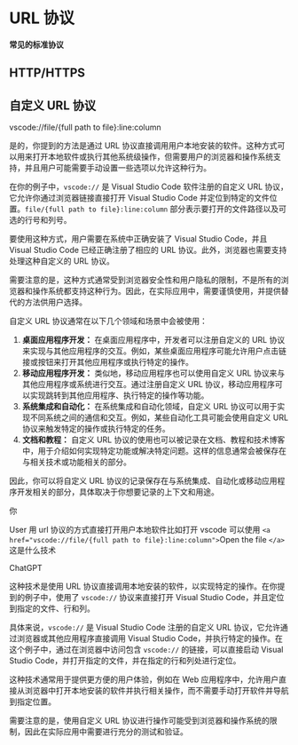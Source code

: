# URL 协议

**常见的标准协议**

## HTTP/HTTPS

## 自定义 URL 协议

vscode://file/{full path to file}:line:column

是的，你提到的方法是通过 URL 协议直接调用用户本地安装的软件。这种方式可以用来打开本地软件或执行其他系统级操作，但需要用户的浏览器和操作系统支持，并且用户可能需要手动设置一些选项以允许这种行为。

在你的例子中，`vscode://` 是 Visual Studio Code 软件注册的自定义 URL 协议，它允许你通过浏览器链接直接打开 Visual Studio Code 并定位到特定的文件位置。`file/{full path to file}:line:column` 部分表示要打开的文件路径以及可选的行号和列号。

要使用这种方式，用户需要在系统中正确安装了 Visual Studio Code，并且 Visual Studio Code 已经正确注册了相应的 URL 协议。此外，浏览器也需要支持处理这种自定义的 URL 协议。

需要注意的是，这种方式通常受到浏览器安全性和用户隐私的限制，不是所有的浏览器和操作系统都支持这种行为。因此，在实际应用中，需要谨慎使用，并提供替代的方法供用户选择。

自定义 URL 协议通常在以下几个领域和场景中会被使用：

1. **桌面应用程序开发：** 在桌面应用程序中，开发者可以注册自定义的 URL 协议来实现与其他应用程序的交互。例如，某些桌面应用程序可能允许用户点击链接或按钮来打开其他应用程序或执行特定的操作。
2. **移动应用程序开发：** 类似地，移动应用程序也可以使用自定义 URL 协议来与其他应用程序或系统进行交互。通过注册自定义 URL 协议，移动应用程序可以实现跳转到其他应用程序、执行特定的操作等功能。
3. **系统集成和自动化：** 在系统集成和自动化领域，自定义 URL 协议可以用于实现不同系统之间的通信和交互。例如，某些自动化工具可能会使用自定义 URL 协议来触发特定的操作或执行特定的任务。
4. **文档和教程：** 自定义 URL 协议的使用也可以被记录在文档、教程和技术博客中，用于介绍如何实现特定功能或解决特定问题。这样的信息通常会被保存在与相关技术或功能相关的部分。

因此，你可以将自定义 URL 协议的记录保存在与系统集成、自动化或移动应用程序开发相关的部分，具体取决于你想要记录的上下文和用途。

你

User
用 url 协议的方式直接打开用户本地软件比如打开 vscode 可以使用 `<a href="vscode://file/{full path to file}:line:column">`Open the file `</a>`这是什么技术

ChatGPT

这种技术是使用 URL 协议直接调用本地安装的软件，以实现特定的操作。在你提到的例子中，使用了 `vscode://` 协议来直接打开 Visual Studio Code，并且定位到指定的文件、行和列。

具体来说，`vscode://` 是 Visual Studio Code 注册的自定义 URL 协议，它允许通过浏览器或其他应用程序直接调用 Visual Studio Code，并执行特定的操作。在这个例子中，通过在浏览器中访问包含 `vscode://` 的链接，可以直接启动 Visual Studio Code，并打开指定的文件，并在指定的行和列处进行定位。

这种技术通常用于提供更方便的用户体验，例如在 Web 应用程序中，允许用户直接从浏览器中打开本地安装的软件并执行相关操作，而不需要手动打开软件并导航到指定位置。

需要注意的是，使用自定义 URL 协议进行操作可能受到浏览器和操作系统的限制，因此在实际应用中需要进行充分的测试和验证。
